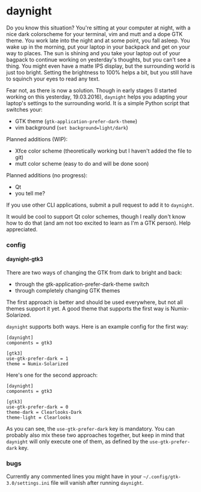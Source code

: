 # daynight

Do you know this situation? You're sitting at your computer at night, with a
nice dark colorscheme for your terminal, vim and mutt and a dope GTK theme. You
work late into the night and at some point, you fall asleep. You wake up in the
morning, put your laptop in your backpack and get on your way to places. The sun
is shining and you take your laptop out of your bagpack to continue working on
yesterday's thoughts, but you can't see a thing. You might even have a matte
IPS display, but the surrounding world is just too bright. Setting the
brightness to 100% helps a bit, but you still have to squinch your eyes to read
any text.

Fear not, as there is now a solution. Though in early stages (I started working
on this yesterday, 19.03.2016), `daynight` helps you adapting your laptop's
settings to the surrounding world. It is a simple Python script that switches
your:

- GTK theme (`gtk-application-prefer-dark-theme`)
- vim background (`set background=light/dark`)

Planned additions (WIP):

- Xfce color scheme (theoretically working but I haven't added the file to git)
- mutt color scheme (easy to do and will be done soon)

Planned additions (no progress):

- Qt
- you tell me?

If you use other CLI applications, submit a pull request to add it to
`daynight`.

It would be cool to support Qt color schemes, though I really don't know how to
do that (and am not too excited to learn as I'm a GTK person). Help appreciated.

### config
#### daynight-gtk3
There are two ways of changing the GTK from dark to bright and back:
- through the gtk-application-prefer-dark-theme switch
- through completely changing GTK themes

The first approach is better and should be used everywhere, but not all themes
support it yet. A good theme that supports the first way is Numix-Solarized.

`daynight` supports both ways. Here is an example config for the first way:
```
[daynight]
components = gtk3

[gtk3]
use-gtk-prefer-dark = 1
theme = Numix-Solarized
```

Here's one for the second approach:
```
[daynight]
components = gtk3

[gtk3]
use-gtk-prefer-dark = 0
theme-dark = Clearlooks-Dark
theme-light = Clearlooks
```

As you can see, the `use-gtk-prefer-dark` key is mandatory. You can probably
also mix these two approaches together, but keep in mind that `daynight` will
only execute one of them, as defined by the `use-gtk-prefer-dark` key.

### bugs

Currently any commented lines you might have in your
`~/.config/gtk-3.0/settings.ini` file will vanish after running `daynight`.
